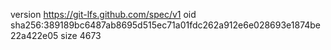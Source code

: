 version https://git-lfs.github.com/spec/v1
oid sha256:389189bc6487ab8695d515ec71a01fdc262a912e6e028693e1874be22a422e05
size 4673
